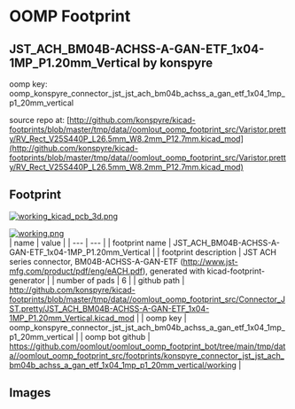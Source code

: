 # OOMP Footprint  
## JST_ACH_BM04B-ACHSS-A-GAN-ETF_1x04-1MP_P1.20mm_Vertical  by konspyre  
  
oomp key: oomp_konspyre_connector_jst_jst_ach_bm04b_achss_a_gan_etf_1x04_1mp_p1_20mm_vertical  
  
source repo at: [http://github.com/konspyre/kicad-footprints/blob/master/tmp/data//oomlout_oomp_footprint_src/Varistor.pretty/RV_Rect_V25S440P_L26.5mm_W8.2mm_P12.7mm.kicad_mod](http://github.com/konspyre/kicad-footprints/blob/master/tmp/data//oomlout_oomp_footprint_src/Varistor.pretty/RV_Rect_V25S440P_L26.5mm_W8.2mm_P12.7mm.kicad_mod)  
## Footprint  
  
[![working_kicad_pcb_3d.png](working_kicad_pcb_3d_600.png)](working_kicad_pcb_3d.png)  
  
[![working.png](working_600.png)](working.png)  
| name | value | 
| --- | --- | 
| footprint name | JST_ACH_BM04B-ACHSS-A-GAN-ETF_1x04-1MP_P1.20mm_Vertical | 
| footprint description | JST ACH series connector, BM04B-ACHSS-A-GAN-ETF (http://www.jst-mfg.com/product/pdf/eng/eACH.pdf), generated with kicad-footprint-generator | 
| number of pads | 6 | 
| github path | http://github.com/konspyre/kicad-footprints/blob/master/tmp/data//oomlout_oomp_footprint_src/Connector_JST.pretty/JST_ACH_BM04B-ACHSS-A-GAN-ETF_1x04-1MP_P1.20mm_Vertical.kicad_mod | 
| oomp key | oomp_konspyre_connector_jst_jst_ach_bm04b_achss_a_gan_etf_1x04_1mp_p1_20mm_vertical | 
| oomp bot github | https://github.com/oomlout/oomlout_oomp_footprint_bot/tree/main/tmp/data//oomlout_oomp_footprint_src/footprints/konspyre_connector_jst_jst_ach_bm04b_achss_a_gan_etf_1x04_1mp_p1_20mm_vertical/working | 
## Images  
